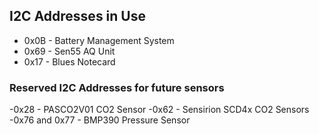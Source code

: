 ## I2C Addresses in Use
- 0x0B - Battery Management System
- 0x69 - Sen55 AQ Unit
- 0x17 - Blues Notecard

### Reserved I2C Addresses for future sensors
-0x28 - PASCO2V01 CO2 Sensor
-0x62 - Sensirion SCD4x CO2 Sensors
-0x76 and 0x77 - BMP390 Pressure Sensor
